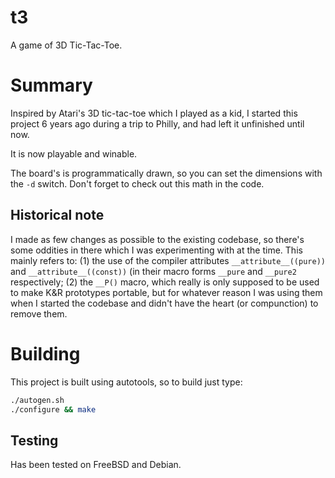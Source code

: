 # t3
A game of 3D Tic-Tac-Toe.

# Summary
Inspired by Atari's 3D tic-tac-toe which I played as a kid,
I started this project 6 years ago during a trip to Philly, and had left it unfinished until now.

It is now playable and winable.

The board's is programmatically drawn, so you can set the dimensions with the `-d` switch.
Don't forget to check out this math in the code.

## Historical note
I made as few changes as possible to the existing codebase, so there's some oddities in there which I was experimenting with at the time.
This mainly refers to: (1) the use of the compiler attributes `__attribute__((pure))` and `__attribute__((const))` (in their macro forms `__pure` and `__pure2` respectively;
(2) the `__P()` macro, which really is only supposed to be used to make K&R prototypes portable, but for whatever reason I was using them when I started the codebase and didn't have the heart (or compunction) to remove them.

# Building
This project is built using autotools, so to build just type:
```bash
./autogen.sh
./configure && make
```

## Testing
Has been tested on FreeBSD and Debian.
